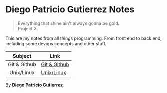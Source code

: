 # Diego Patricio Gutierrez Notes

> Everything that shine ain't always gonna be gold.  
> Project X.

This are my notes from all things programming. From front end to back end, including some devops concepts and other stuff.

|   Subject    | Link                                |
| :----------: | ----------------------------------- |
| Git & Github | [Git & Github](./git-github/git.md) |
|  Unix/Linux  | [Unix/Linux](./unix-linux/linux.md) |

By **Diego Patricio Gutierrez**
